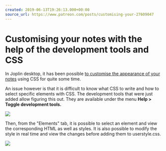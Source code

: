 ```yaml
---
created: 2019-06-13T19:26:13.000+00:00
source_url: https://www.patreon.com/posts/customising-your-27609047
---
```


# Customising your notes with the help of the development tools and CSS

In Joplin desktop, it has been possible [to customise the appearance of your notes](https://joplinapp.org/#custom-css) using CSS for quite some time.

An issue however is that it is difficult to know what CSS to write and how to select specific elements with CSS. The development tools that were just added allow figuring this out. They are available under the menu **Help > Toggle development tools.**

![](https://raw.githubusercontent.com/laurent22/joplin/dev/Assets/WebsiteAssets/images/news/20190613-192613_0.png)

Then, from the "Elements" tab, it is possible to select an element and view the corresponding HTML as well as styles. It is also possible to modify the style in real time and view the changes before adding them to userstyle.css.

![](https://raw.githubusercontent.com/laurent22/joplin/dev/Assets/WebsiteAssets/images/news/20190613-192613_1.png)